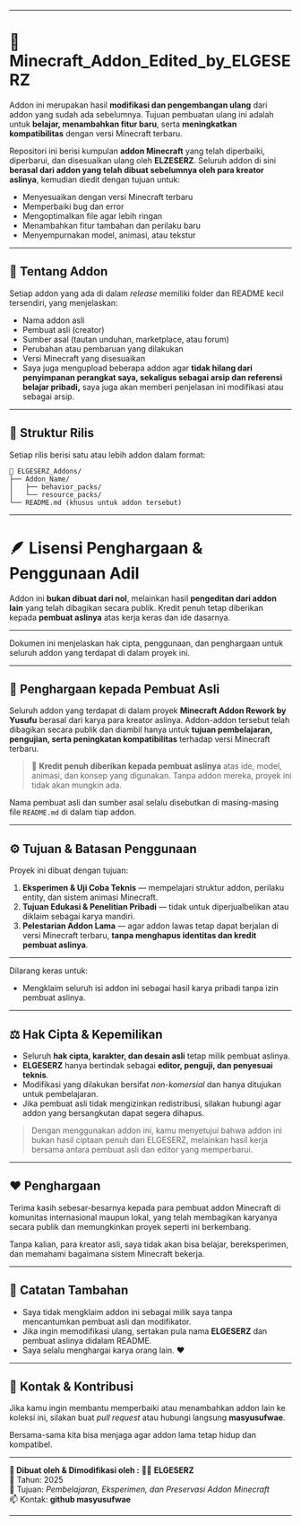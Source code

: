 
---

# 🧩 Minecraft_Addon_Edited_by_ELGESERZ

Addon ini merupakan hasil **modifikasi dan pengembangan ulang** dari addon yang sudah ada sebelumnya.
Tujuan pembuatan ulang ini adalah untuk **belajar, menambahkan fitur baru**, serta **meningkatkan kompatibilitas** dengan versi Minecraft terbaru.

Repositori ini berisi kumpulan **addon Minecraft** yang telah diperbaiki, diperbarui, dan disesuaikan ulang oleh **ELZESERZ**.
Seluruh addon di sini **berasal dari addon yang telah dibuat sebelumnya oleh para kreator aslinya**, kemudian diedit dengan tujuan untuk:

* Menyesuaikan dengan versi Minecraft terbaru
* Memperbaiki bug dan error
* Mengoptimalkan file agar lebih ringan
* Menambahkan fitur tambahan dan perilaku baru
* Menyempurnakan model, animasi, atau tekstur

---

## 📖 Tentang Addon

Setiap addon yang ada di dalam *release* memiliki folder dan README kecil tersendiri, yang menjelaskan:

* Nama addon asli
* Pembuat asli (creator)
* Sumber asal (tautan unduhan, marketplace, atau forum)
* Perubahan atau pembaruan yang dilakukan
* Versi Minecraft yang disesuaikan
* Saya juga mengupload beberapa addon agar **tidak hilang dari penyimpanan perangkat saya, sekaligus sebagai arsip dan referensi belajar pribadi,**
saya juga akan memberi penjelasan ini modifikasi atau sebagai arsip.
---

## 🧱 Struktur Rilis

Setiap rilis berisi satu atau lebih addon dalam format:

```
📁 ELGESERZ_Addons/
├── Addon_Name/
│   ├── behavior_packs/
│   └── resource_packs/
└── README.md (khusus untuk addon tersebut)
```

---

# 🪶 Lisensi Penghargaan & Penggunaan Adil

Addon ini **bukan dibuat dari nol**, melainkan hasil **pengeditan dari addon lain** yang telah dibagikan secara publik.
Kredit penuh tetap diberikan kepada **pembuat aslinya** atas kerja keras dan ide dasarnya.

---

Dokumen ini menjelaskan hak cipta, penggunaan, dan penghargaan untuk seluruh addon yang terdapat di dalam proyek ini.

---

## 📜 Penghargaan kepada Pembuat Asli

Seluruh addon yang terdapat di dalam proyek **Minecraft Addon Rework by Yusufu** berasal dari karya para kreator aslinya.
Addon-addon tersebut telah dibagikan secara publik dan diambil hanya untuk **tujuan pembelajaran, pengujian, serta peningkatan kompatibilitas** terhadap versi Minecraft terbaru.

> 🧱 **Kredit penuh diberikan kepada pembuat aslinya** atas ide, model, animasi, dan konsep yang digunakan.
> Tanpa addon mereka, proyek ini tidak akan mungkin ada.

Nama pembuat asli dan sumber asal selalu disebutkan di masing-masing file `README.md` di dalam tiap addon.

---

## ⚙️ Tujuan & Batasan Penggunaan

Proyek ini dibuat dengan tujuan:

1. **Eksperimen & Uji Coba Teknis** — mempelajari struktur addon, perilaku entity, dan sistem animasi Minecraft.
2. **Tujuan Edukasi & Penelitian Pribadi** — tidak untuk diperjualbelikan atau diklaim sebagai karya mandiri.
3. **Pelestarian Addon Lama** — agar addon lawas tetap dapat berjalan di versi Minecraft terbaru, **tanpa menghapus identitas dan kredit pembuat aslinya**.

---

Dilarang keras untuk:

* Mengklaim seluruh isi addon ini sebagai hasil karya pribadi tanpa izin pembuat aslinya.

---

## ⚖️ Hak Cipta & Kepemilikan

* Seluruh **hak cipta, karakter, dan desain asli** tetap milik pembuat aslinya.
* **ELGESERZ** hanya bertindak sebagai **editor, penguji, dan penyesuai teknis**.
* Modifikasi yang dilakukan bersifat *non-komersial* dan hanya ditujukan untuk pembelajaran.
* Jika pembuat asli tidak mengizinkan redistribusi, silakan hubungi agar addon yang bersangkutan dapat segera dihapus.

> Dengan menggunakan addon ini, kamu menyetujui bahwa addon ini bukan hasil ciptaan penuh dari ELGESERZ,
> melainkan hasil kerja bersama antara pembuat asli dan editor yang memperbarui.

---

## ❤️ Penghargaan

Terima kasih sebesar-besarnya kepada para pembuat addon Minecraft di komunitas internasional maupun lokal,
yang telah membagikan karyanya secara publik dan memungkinkan proyek seperti ini berkembang.

Tanpa kalian, para kreator asli, saya tidak akan bisa belajar, bereksperimen, dan memahami bagaimana sistem Minecraft bekerja.

---

## 🧠 Catatan Tambahan

* Saya tidak mengklaim addon ini sebagai milik saya tanpa mencantumkan pembuat asli dan modifikator.
* Jika ingin memodifikasi ulang, sertakan pula nama **ELGESERZ** dan pembuat aslinya didalam README.
* Saya selalu menghargai karya orang lain. ❤️

---

## 💬 Kontak & Kontribusi

Jika kamu ingin membantu memperbaiki atau menambahkan addon lain ke koleksi ini,
silakan buat *pull request* atau hubungi langsung **masyusufwae**.

Bersama-sama kita bisa menjaga agar addon lama tetap hidup dan kompatibel.

----

**📌 Dibuat oleh & Dimodifikasi oleh :**
🧑‍💻 **ELGESERZ**  
📅 Tahun: 2025  
📍 Tujuan: *Pembelajaran, Eksperimen, dan Preservasi Addon Minecraft*  
📫 Kontak: **github masyusufwae**

----
